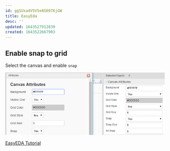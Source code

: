 ```yaml
---
id: ggSUxa4V5V5e8G6976jGW
title: EasyEda
desc: ''
updated: 1643527912839
created: 1643522667903
---
```



## Enable snap to grid

Select the canvas and enable `snap`

![](assets/images/2022-01-30-17-31-22.png)

[EasyEDA Tutorial](https://docs.easyeda.com/en/Schematic/Canvas-Settings/index.html)